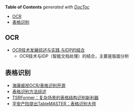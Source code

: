 <!-- START doctoc generated TOC please keep comment here to allow auto update -->
<!-- DON'T EDIT THIS SECTION, INSTEAD RE-RUN doctoc TO UPDATE -->
**Table of Contents**  *generated with [DocToc](https://github.com/thlorenz/doctoc)*

- [OCR](#ocr)
- [表格识别](#%E8%A1%A8%E6%A0%BC%E8%AF%86%E5%88%AB)

<!-- END doctoc generated TOC please keep comment here to allow auto update -->



## OCR

- [OCR技术发展综述与实践,与IDP的结合](https://mp.weixin.qq.com/s/Wf6zmy1PNwnrG8G_RMH4qQ)
  - OCR技术与IDP（智能文档处理）的结合，主要是版面分析


## 表格识别

- [海康威视OCR/表格识别开源](https://mp.weixin.qq.com/s/Z865VsOJ4jiu93IoQak7gg)
- [表格识别方法综述](https://mp.weixin.qq.com/s/Vq_0kzrwb-Wa_9flSsveQA)
- [TSRFormer：复杂场景的表格结构识别新利器](https://mp.weixin.qq.com/s/_MwTMHNNmNN_xXtTWu6GIg)
- [平安产险提出TableMASTER：表格识别大师](https://mp.weixin.qq.com/s/RIQkj4xM5DEjxhMRlPjtXw)